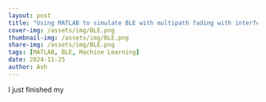 ```yaml
---
layout: post
title: "Using MATLAB to simulate BLE with multipath fading with interference and machine learning"
cover-img: /assets/img/BLE.png
thumbnail-img: /assets/img/BLE.png
share-img: /assets/img/BLE.png
tags: [MATLAB, BLE, Machine Learning]
date: 2024-11-25
author: Ash
---
```

I just finished my  
